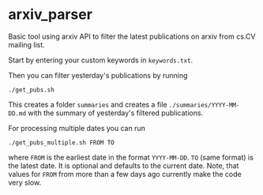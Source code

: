 # arxiv_parser
Basic tool using arxiv API to filter the latest publications on arxiv from cs.CV mailing list.

Start by entering your custom keywords in `keywords.txt`.

Then you can filter yesterday's publications by running
```
./get_pubs.sh
```
This creates a folder `summaries` and creates a file `./summaries/YYYY-MM-DD.md` with the summary of 
yesterday's filtered publications.

For processing multiple dates you can run
```
./get_pubs_multiple.sh FROM TO
```
where `FROM` is the earliest date in the format `YYYY-MM-DD`. `TO` (same format) is the latest date. 
It is optional and defaults to the current date.
Note, that values for `FROM` from more than a few days ago currently make the code very slow.